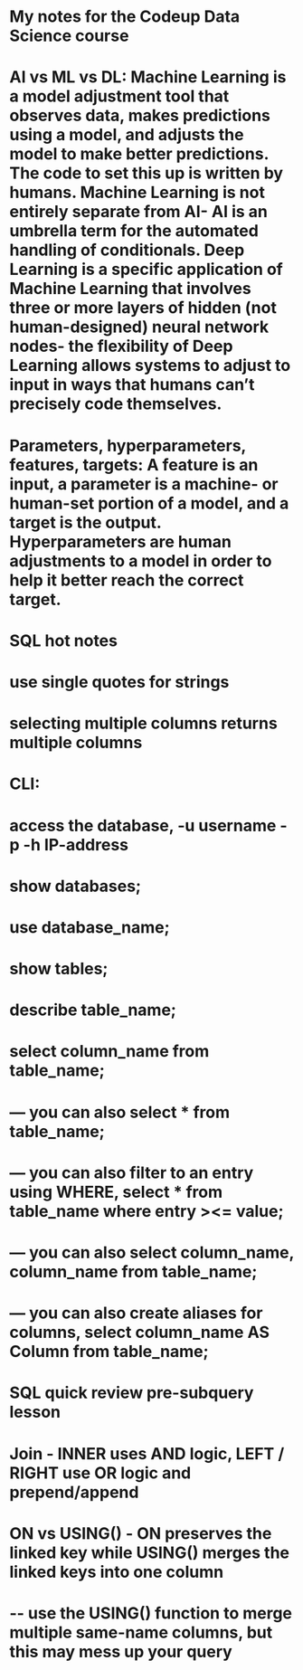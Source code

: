 # My notes for the Codeup Data Science course
# AI vs ML vs DL: Machine Learning is a model adjustment tool that observes data, makes predictions using a model, and adjusts the model to make better predictions. The code to set this up is written by humans. Machine Learning is not entirely separate from AI- AI is an umbrella term for the automated handling of conditionals. Deep Learning is a specific application of Machine Learning that involves three or more layers of hidden (not human-designed) neural network nodes- the flexibility of Deep Learning allows systems to adjust to input in ways that humans can’t precisely code themselves.

# Parameters, hyperparameters, features, targets: A feature is an input, a parameter is a machine- or human-set portion of a model, and a target is the output. Hyperparameters are human adjustments to a model in order to help it better reach the correct target.

# SQL hot notes
# use single quotes for strings
# selecting multiple columns returns multiple columns

# CLI:
# access the database, -u username -p -h IP-address
# show databases;
# use database_name;
# show tables;
# describe table_name;
# select column_name from table_name;
# — you can also select * from table_name;
# — you can also filter to an entry using WHERE, select * from table_name where entry ><= value;
# — you can also select column_name, column_name from table_name;
# — you can also create aliases for columns, select column_name AS Column from table_name;

# SQL quick review pre-subquery lesson
# Join - INNER uses AND logic, LEFT / RIGHT use OR logic and prepend/append
# ON vs USING() - ON preserves the linked key while USING() merges the linked keys into one column
# -- use the USING() function to merge multiple same-name columns, but this may mess up your query